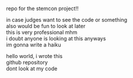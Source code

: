 repo for the stemcon project!!

in case judges want to see the code or something                                                                                      
also would be fun to look at later                                                          
this is very professional mhm                                                                              
i doubt anyone is looking at this anyways                                                        
im gonna write a haiku                                                                                                      
                                                                    
hello world, i wrote this                                                            
github repository                                                                                                                                                                                                                  
dont look at my code
